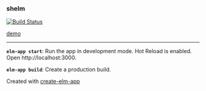 ### shelm
[![Build Status](https://travis-ci.org/davesnx/shelem.svg?branch=master)](https://travis-ci.org/davesnx/)

[demo](http://shelm.surge.sh/)

---

**`elm-app start`**: Run the app in development mode. Hot Reload is enabled. Open http://localhost:3000.

**`elm-app build`**: Create a production build.

Created with [create-elm-app](https://github.com/halfzebra/create-elm-app)


